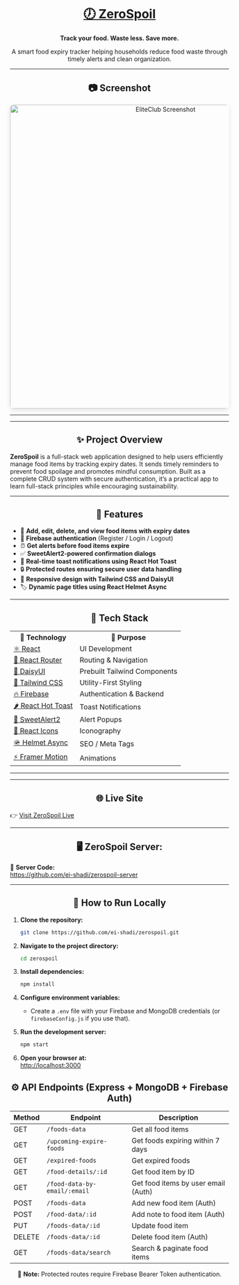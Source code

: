 
<div align="center">
  <h1>
    <a href="https://zerospoil.netlify.app/" target="_blank" rel="noopener noreferrer">
      🕖 ZeroSpoil
    </a>
  </h1>
  <p><strong>Track your food. Waste less. Save more.</strong></p>
  <p>A smart food expiry tracker helping households reduce food waste through timely alerts and clean organization.</p>
</div>

---

<h2 align="center">📷 Screenshot</h2>

<div align="center">
  <img src="https://i.ibb.co.com/4ZNxvTGC/Zero-Spoil.png" alt="EliteClub Screenshot" width="700" style="border-radius: 8px; box-shadow: 0 4px 12px rgba(0,0,0,0.1);" />
</div>

---

---

<h2 align="center">✨ Project Overview</h2>

**ZeroSpoil** is a full-stack web application designed to help users efficiently manage food items by tracking expiry dates. It sends timely reminders to prevent food spoilage and promotes mindful consumption. Built as a complete CRUD system with secure authentication, it’s a practical app to learn full-stack principles while encouraging sustainability.

---

<h2 align="center">🚀 Features</h2>

* 🔖 **Add, edit, delete, and view food items with expiry dates**  
* 🔐 **Firebase authentication** (Register / Login / Logout)  
* ⏰ **Get alerts before food items expire**  
* ✅ **SweetAlert2-powered confirmation dialogs**  
* 💬 **Real-time toast notifications using React Hot Toast**  
* 🔒 **Protected routes ensuring secure user data handling**  
* 📱 **Responsive design with Tailwind CSS and DaisyUI**  
* 🏷️ **Dynamic page titles using React Helmet Async**  

---

<h2 align="center">🧪 Tech Stack</h2>

<table align="center">
  <tr>
    <th>🧠 Technology</th>
    <th>🔧 Purpose</th>
  </tr>
  <tr>
    <td><a href="https://reactjs.org/" target="_blank">⚛ React</a></td>
    <td>UI Development</td>
  </tr>
  <tr>
    <td><a href="https://reactrouter.com/" target="_blank">🔁 React Router</a></td>
    <td>Routing & Navigation</td>
  </tr>
  <tr>
    <td><a href="https://daisyui.com/" target="_blank">🌼 DaisyUI</a></td>
    <td>Prebuilt Tailwind Components</td>
  </tr>
  <tr>
    <td><a href="https://tailwindcss.com/" target="_blank">💨 Tailwind CSS</a></td>
    <td>Utility-First Styling</td>
  </tr>
  <tr>
    <td><a href="https://firebase.google.com/" target="_blank">🔥 Firebase</a></td>
    <td>Authentication & Backend</td>
  </tr>
  <tr>
    <td><a href="https://react-hot-toast.com/" target="_blank">🌶 React Hot Toast</a></td>
    <td>Toast Notifications</td>
  </tr>
  <tr>
    <td><a href="https://sweetalert2.github.io/" target="_blank">🍬 SweetAlert2</a></td>
    <td>Alert Popups</td>
  </tr>
  <tr>
    <td><a href="https://react-icons.github.io/react-icons/" target="_blank">🎨 React Icons</a></td>
    <td>Iconography</td>
  </tr>
  <tr>
    <td><a href="https://github.com/staylor/react-helmet-async" target="_blank">🪖 Helmet Async</a></td>
    <td>SEO / Meta Tags</td>
  </tr>
  <tr>
    <td><a href="https://www.npmjs.com/package/framer-motion" target="_blank">⚡ Framer Motion</a></td>
    <td>Animations</td>
  </tr>
</table>

---
---

<h2 align="center">🌐 Live Site</h2>

👉 <a href="https://zerospoil.netlify.app/" target="_blank" rel="noopener noreferrer">Visit ZeroSpoil Live</a>

---

<h2 align="center">🖥️ ZeroSpoil Server:</h2>

🌟 **Server Code:**  
<a href="https://github.com/ei-shadi/zerospoil-server" target="_blank" rel="noopener noreferrer">https://github.com/ei-shadi/zerospoil-server</a>

---

<h2 align="center">🚀 How to Run Locally</h2>

1. **Clone the repository:**  
   ```bash
   git clone https://github.com/ei-shadi/zerospoil.git
   ```

2. **Navigate to the project directory:**  
   ```bash
   cd zerospoil
   ```

3. **Install dependencies:**  
   ```bash
   npm install
   ```

4. **Configure environment variables:**  
   - Create a `.env` file with your Firebase and MongoDB credentials (or `firebaseConfig.js` if you use that).

5. **Run the development server:**  
   ```bash
   npm start
   ```

6. **Open your browser at:**  
   [http://localhost:3000](http://localhost:3000)

<div align="center">

<h2>⚙️ API Endpoints (Express + MongoDB + Firebase Auth)</h2>

<table>
  <thead>
    <tr>
      <th>Method</th>
      <th>Endpoint</th>
      <th>Description</th>
    </tr>
  </thead>
  <tbody>
    <tr>
      <td>GET</td>
      <td><code>/foods-data</code></td>
      <td>Get all food items</td>
    </tr>
    <tr>
      <td>GET</td>
      <td><code>/upcoming-expire-foods</code></td>
      <td>Get foods expiring within 7 days</td>
    </tr>
    <tr>
      <td>GET</td>
      <td><code>/expired-foods</code></td>
      <td>Get expired foods</td>
    </tr>
    <tr>
      <td>GET</td>
      <td><code>/food-details/:id</code></td>
      <td>Get food item by ID</td>
    </tr>
    <tr>
      <td>GET</td>
      <td><code>/food-data-by-email/:email</code></td>
      <td>Get food items by user email (Auth)</td>
    </tr>
    <tr>
      <td>POST</td>
      <td><code>/foods-data</code></td>
      <td>Add new food item (Auth)</td>
    </tr>
    <tr>
      <td>POST</td>
      <td><code>/food-data/:id</code></td>
      <td>Add note to food item (Auth)</td>
    </tr>
    <tr>
      <td>PUT</td>
      <td><code>/foods-data/:id</code></td>
      <td>Update food item</td>
    </tr>
    <tr>
      <td>DELETE</td>
      <td><code>/foods-data/:id</code></td>
      <td>Delete food item (Auth)</td>
    </tr>
    <tr>
      <td>GET</td>
      <td><code>/foods-data/search</code></td>
      <td>Search & paginate food items</td>
    </tr>
  </tbody>
</table>

<p>🔐 <strong>Note:</strong> Protected routes require Firebase Bearer Token authentication.</p>

</div>

